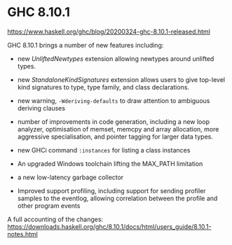# GHC 8.10.1

https://www.haskell.org/ghc/blog/20200324-ghc-8.10.1-released.html

GHC 8.10.1 brings a number of new features including:

- new *UnliftedNewtypes* extension allowing newtypes around unlifted types.
- new *StandaloneKindSignatures* extension allows users to give top-level kind signatures to type, type family, and class declarations.

- new warning, `-Wderiving-defaults` to draw attention to ambiguous deriving clauses

- number of improvements in code generation, including a new loop analyzer, optimisation of memset, memcpy and array allocation, more aggressive specialisation, and pointer tagging for larger data types.

- new GHCi command `:instances` for listing a class instances

- An upgraded Windows toolchain lifting the MAX_PATH limitation

- a new low-latency garbage collector

- Improved support profiling, including support for sending profiler samples to the eventlog, allowing correlation between the profile and other program events

A full accounting of the changes:
https://downloads.haskell.org/ghc/8.10.1/docs/html/users_guide/8.10.1-notes.html
